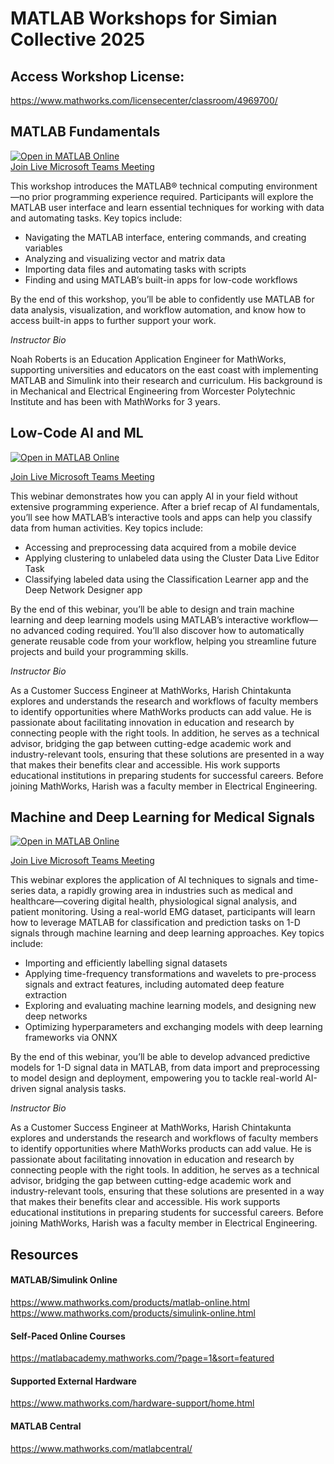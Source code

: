 # MATLAB Workshops for Simian Collective 2025

## Access Workshop License:
https://www.mathworks.com/licensecenter/classroom/4969700/


## MATLAB Fundamentals
[![Open in MATLAB Online](https://www.mathworks.com/images/responsive/global/open-in-matlab-online.svg)](https://matlab.mathworks.com/open/github/v1?repo=nrobertsMW/simco2025)<br />
[Join Live Microsoft Teams Meeting](https://teams.microsoft.com/l/meetup-join/19%3ameeting_NzZkMGYzNmYtZTliMC00Yzc1LWE3NmEtZWZhZGRkYTk0YmM1%40thread.v2/0?context=%7b%22Tid%22%3a%2299dd3a11-4348-4468-9bdd-e5072b1dc1e6%22%2c%22Oid%22%3a%224f9f52f3-c69c-4c81-be19-69bcbd4639d7%22%7d) <br />

This workshop introduces the MATLAB® technical computing environment—no prior programming experience required. Participants will explore the MATLAB user interface and learn essential techniques for working with data and automating tasks. Key topics include:

- Navigating the MATLAB interface, entering commands, and creating variables  
- Analyzing and visualizing vector and matrix data  
- Importing data files and automating tasks with scripts  
- Finding and using MATLAB’s built-in apps for low-code workflows  

By the end of this workshop, you’ll be able to confidently use MATLAB for data analysis, visualization, and workflow automation, and know how to access built-in apps to further support your work.

_Instructor Bio_

Noah Roberts is an Education Application Engineer for MathWorks, supporting universities and educators on the east coast with implementing MATLAB and Simulink into their research and curriculum. His background is in Mechanical and Electrical Engineering from Worcester Polytechnic Institute and has been with MathWorks for 3 years.


## Low-Code AI and ML
[![Open in MATLAB Online](https://www.mathworks.com/images/responsive/global/open-in-matlab-online.svg)](https://matlab.mathworks.com/open/github/v1?repo=nrobertsMW/simco2025)<br />

[Join Live Microsoft Teams Meeting](https://teams.microsoft.com/l/meetup-join/19%3ameeting_YzQ2NzYxZjgtN2Q3OS00MzRhLWIwOTEtM2Q5OGExNzNiNGVj%40thread.v2/0?context=%7b%22Tid%22%3a%2299dd3a11-4348-4468-9bdd-e5072b1dc1e6%22%2c%22Oid%22%3a%224f9f52f3-c69c-4c81-be19-69bcbd4639d7%22%7d) <br />

This webinar demonstrates how you can apply AI in your field without extensive programming experience. After a brief recap of AI fundamentals, you’ll see how MATLAB’s interactive tools and apps can help you classify data from human activities. Key topics include:

- Accessing and preprocessing data acquired from a mobile device  
- Applying clustering to unlabeled data using the Cluster Data Live Editor Task  
- Classifying labeled data using the Classification Learner app and the Deep Network Designer app  

By the end of this webinar, you’ll be able to design and train machine learning and deep learning models using MATLAB’s interactive workflow—no advanced coding required. You’ll also discover how to automatically generate reusable code from your workflow, helping you streamline future projects and build your programming skills.

_Instructor Bio_

As a Customer Success Engineer at MathWorks, Harish Chintakunta explores and understands the research and workflows of faculty members to identify opportunities where MathWorks products can add value. He is passionate about facilitating innovation in education and research by connecting people with the right tools.
In addition, he serves as a technical advisor, bridging the gap between cutting-edge academic work and industry-relevant tools, ensuring that these solutions are presented in a way that makes their benefits clear and accessible. His work supports educational institutions in preparing students for successful careers.
Before joining MathWorks, Harish was a faculty member in Electrical Engineering.


## Machine and Deep Learning for Medical Signals
[![Open in MATLAB Online](https://www.mathworks.com/images/responsive/global/open-in-matlab-online.svg)](https://matlab.mathworks.com/open/github/v1?repo=nrobertsMW/simco2025)<br />

[Join Live Microsoft Teams Meeting](https://teams.microsoft.com/l/meetup-join/19%3ameeting_YzJjMGM4NDQtMzdlYS00OTA3LTgyNTAtMjBkMGQ2NmFhZGNh%40thread.v2/0?context=%7b%22Tid%22%3a%2299dd3a11-4348-4468-9bdd-e5072b1dc1e6%22%2c%22Oid%22%3a%224f9f52f3-c69c-4c81-be19-69bcbd4639d7%22%7d) <br />

This webinar explores the application of AI techniques to signals and time-series data, a rapidly growing area in industries such as medical and healthcare—covering digital health, physiological signal analysis, and patient monitoring. Using a real-world EMG dataset, participants will learn how to leverage MATLAB for classification and prediction tasks on 1-D signals through machine learning and deep learning approaches. Key topics include:

- Importing and efficiently labelling signal datasets  
- Applying time-frequency transformations and wavelets to pre-process signals and extract features, including automated deep feature extraction  
- Exploring and evaluating machine learning models, and designing new deep networks  
- Optimizing hyperparameters and exchanging models with deep learning frameworks via ONNX  

By the end of this webinar, you’ll be able to develop advanced predictive models for 1-D signal data in MATLAB, from data import and preprocessing to model design and deployment, empowering you to tackle real-world AI-driven signal analysis tasks.

_Instructor Bio_

As a Customer Success Engineer at MathWorks, Harish Chintakunta explores and understands the research and workflows of faculty members to identify opportunities where MathWorks products can add value. He is passionate about facilitating innovation in education and research by connecting people with the right tools.
In addition, he serves as a technical advisor, bridging the gap between cutting-edge academic work and industry-relevant tools, ensuring that these solutions are presented in a way that makes their benefits clear and accessible. His work supports educational institutions in preparing students for successful careers.
Before joining MathWorks, Harish was a faculty member in Electrical Engineering.


## Resources

#### MATLAB/Simulink Online
https://www.mathworks.com/products/matlab-online.html
https://www.mathworks.com/products/simulink-online.html

#### Self-Paced Online Courses
https://matlabacademy.mathworks.com/?page=1&sort=featured

#### Supported External Hardware
https://www.mathworks.com/hardware-support/home.html

#### MATLAB Central
https://www.mathworks.com/matlabcentral/
